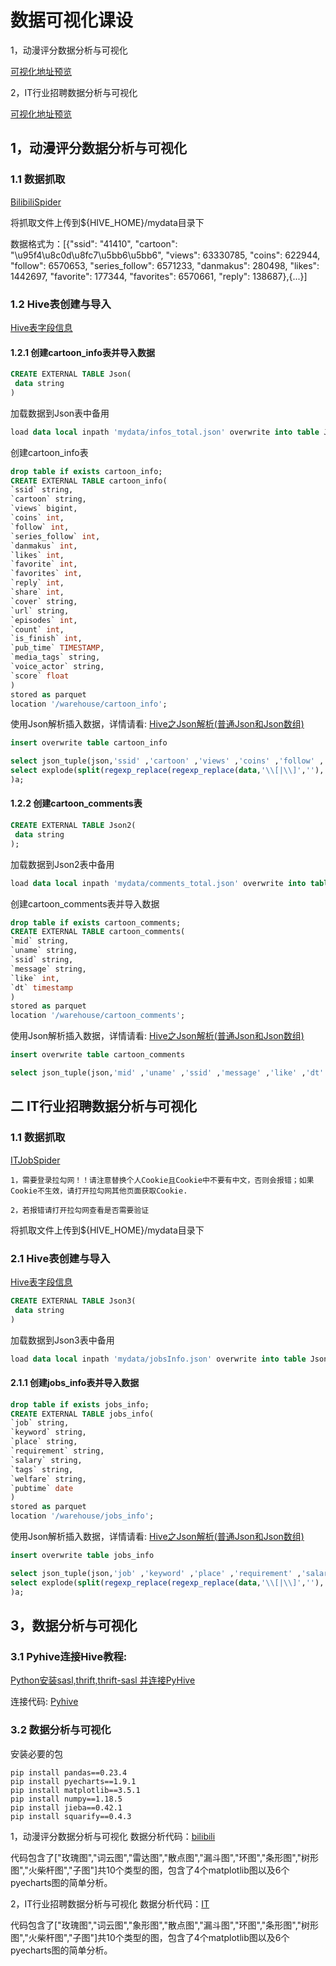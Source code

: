 # 数据可视化课设
1，动漫评分数据分析与可视化

[可视化地址预览](https://nmydt.gitee.io/project/cartoon/html/)

2，IT行业招聘数据分析与可视化

[可视化地址预览](https://nmydt.gitee.io/project/IT/html/)

## 1，动漫评分数据分析与可视化

### 1.1 数据抓取
[BilibiliSpider](cartoon/BilibiliSpider.ipynb)

将抓取文件上传到${HIVE_HOME}/mydata目录下

数据格式为：[{"ssid": "41410", "cartoon": "\u95f4\u8c0d\u8fc7\u5bb6\u5bb6", "views": 63330785, "coins": 622944, "follow": 6570653, "series_follow": 6571233, "danmakus": 280498, "likes": 1442697, "favorite": 177344, "favorites": 6570661, "reply": 138687},{...}]
### 1.2 Hive表创建与导入
[Hive表字段信息](HiveTableInfo.txt)

#### 1.2.1 创建cartoon_info表并导入数据

```sql
CREATE EXTERNAL TABLE Json(
 data string
)
```
加载数据到Json表中备用
```sql
load data local inpath 'mydata/infos_total.json' overwrite into table Json;
```
创建cartoon_info表
```sql
drop table if exists cartoon_info;
CREATE EXTERNAL TABLE cartoon_info(
`ssid` string,
`cartoon` string,
`views` bigint,
`coins` int,
`follow` int,
`series_follow` int,
`danmakus` int,
`likes` int,
`favorite` int,
`favorites` int,
`reply` int,
`share` int,
`cover` string,
`url` string,
`episodes` int,
`count` int,
`is_finish` int,
`pub_time` TIMESTAMP,
`media_tags` string,
`voice_actor` string,
`score` float
)
stored as parquet
location '/warehouse/cartoon_info';
```
使用Json解析插入数据，详情请看: [Hive之Json解析(普通Json和Json数组)](https://blog.csdn.net/a12355556/article/details/124565275)
```sql
insert overwrite table cartoon_info

select json_tuple(json,'ssid' ,'cartoon' ,'views' ,'coins' ,'follow' ,'series_follow' ,'danmakus' ,'likes' ,'favorite' ,'favorites' ,'reply' ,'share' ,'cover' ,'url','episodes' ,'count' ,'is_finish' ,'pub_time','media_tags','voice_actor','score') from (
select explode(split(regexp_replace(regexp_replace(data,'\\[|\\]',''),'\\}\\, \\{','\\}\\;\\{' )  ,'\\;'))  as json from Json
)a;
```
#### 1.2.2 创建cartoon_comments表
```sql
CREATE EXTERNAL TABLE Json2(
 data string
);
```
加载数据到Json2表中备用
```sql
load data local inpath 'mydata/comments_total.json' overwrite into table Json2;
```
创建cartoon_comments表并导入数据
```sql
drop table if exists cartoon_comments;
CREATE EXTERNAL TABLE cartoon_comments(
`mid` string,
`uname` string,
`ssid` string,
`message` string,
`like` int,
`dt` timestamp
)
stored as parquet
location '/warehouse/cartoon_comments';
```
使用Json解析插入数据，详情请看: [Hive之Json解析(普通Json和Json数组)](https://blog.csdn.net/a12355556/article/details/124565275)
```sql
insert overwrite table cartoon_comments

select json_tuple(json,'mid' ,'uname' ,'ssid' ,'message' ,'like' ,'dt' ) from (select explode(split(regexp_replace(regexp_replace(data,'\\[|\\]',''),'\\}\\, \\{','\\}\\;\\;\\;\\{' )  ,'\\;\\;\\;')) as json from Json2)a;
```
## 二  IT行业招聘数据分析与可视化

### 1.1 数据抓取

[ITJobSpider](IT/ITJobSpider.ipynb)

`1，需要登录拉勾网！！请注意替换个人Cookie且Cookie中不要有中文，否则会报错；如果Cookie不生效，请打开拉勾网其他页面获取Cookie.`

`2，若报错请打开拉勾网查看是否需要验证`

将抓取文件上传到${HIVE_HOME}/mydata目录下

### 2.1 Hive表创建与导入

[Hive表字段信息](src/HiveTableInfo.txt)

```sql
CREATE EXTERNAL TABLE Json3(
 data string
)
```
加载数据到Json3表中备用
```sql
load data local inpath 'mydata/jobsInfo.json' overwrite into table Json3;
```
#### 2.1.1 创建jobs_info表并导入数据
```sql
drop table if exists jobs_info;
CREATE EXTERNAL TABLE jobs_info(
`job` string,
`keyword` string,
`place` string,
`requirement` string,
`salary` string,
`tags` string,
`welfare` string,
`pubtime` date
)
stored as parquet
location '/warehouse/jobs_info';
```
使用Json解析插入数据，详情请看: [Hive之Json解析(普通Json和Json数组)](https://blog.csdn.net/a12355556/article/details/124565275)
```sql
insert overwrite table jobs_info

select json_tuple(json,'job' ,'keyword' ,'place' ,'requirement' ,'salary' ,'tags' ,'welfare' ,'pubtime') from (
select explode(split(regexp_replace(regexp_replace(data,'\\[|\\]',''),'\\}\\, \\{','\\}\\;\\{' )  ,'\\;'))  as json from Json3
)a;
```
## 3，数据分析与可视化

### 3.1 Pyhive连接Hive教程:

[Python安装sasl,thrift,thrift-sasl 并连接PyHive](https://blog.csdn.net/a12355556/article/details/124580555)

连接代码: [Pyhive](pyhive.ipynb)

### 3.2 数据分析与可视化

安装必要的包
```shell
pip install pandas==0.23.4
pip install pyecharts==1.9.1
pip install matplotlib==3.5.1
pip install numpy==1.18.5
pip install jieba==0.42.1
pip install squarify==0.4.3
```

1，动漫评分数据分析与可视化
数据分析代码：[bilibili](cartoon/bilibili.ipynb)

代码包含了["玫瑰图","词云图","雷达图","散点图","漏斗图","环图","条形图","树形图","火柴杆图","子图"]共10个类型的图，包含了4个matplotlib图以及6个pyecharts图的简单分析。

2，IT行业招聘数据分析与可视化
数据分析代码：[IT](IT/IT.ipynb)

代码包含了["玫瑰图","词云图","象形图","散点图","漏斗图","环图","条形图","树形图","火柴杆图","子图"]共10个类型的图，包含了4个matplotlib图以及6个pyecharts图的简单分析。
